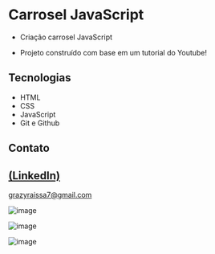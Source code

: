 # Carrosel JavaScript
 
 - Criação carrosel JavaScript

 - Projeto construído com base em um tutorial do Youtube!

## Tecnologias

- HTML
- CSS
- JavaScript
- Git e Github

## Contato
[(LinkedIn)](https://www.linkedin.com/in/grazielly-raissa-pereira-b511342b6?utm_source=share&utm_campaign=share_via&utm_content=profile&utm_medium=android_app)
-----
grazyraissa7@gmail.com

![image](https://github.com/GraziellyRaissa1/carrosel-JavaScript/assets/147439694/d311b0d1-1b33-44dd-9e91-b85446417f91)


![image](https://github.com/GraziellyRaissa1/carrosel-JavaScript/assets/147439694/d97b96f6-730a-4a88-9d7a-c79f7cce7635)

![image](https://github.com/GraziellyRaissa1/carrosel-JavaScript/assets/147439694/0ea03bc0-d76f-4cf1-93b9-5618d8335753)


